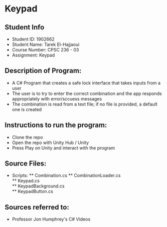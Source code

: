 # Keypad
## Student Info
- Student ID: 1902662
- Student Name: Tarek El-Hajjaoui
- Course Number: CPSC 236 - 03
- Assignment: Keypad

## Description of Program:
- A C# Program that creates a safe lock interface that takes inputs from a user
- The user is to try to enter the correct combination and the app responds appropriately with error/sccuess messages
- The combination is read from a text file; if no file is provided, a default one is created

## Instructions to run the program:
- Clone the repo
- Open the repo with Unity Hub / Unity
- Press Play on Unity and interact with the program

## Source Files:
- Scripts:
  ** Combination.cs
  ** CombinationLoader.cs		
  ** Keypad.cs			
  ** KeypadBackground.cs		
  ** KeypadButton.cs

## Sources referred to:
- Professor Jon Humphrey's C# Videos
